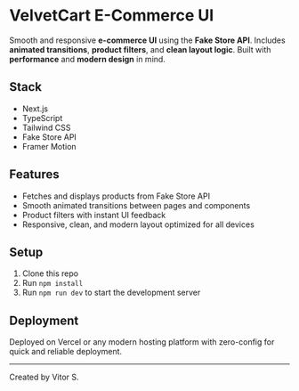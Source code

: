 # VelvetCart E-Commerce UI

Smooth and responsive **e-commerce UI** using the **Fake Store API**. Includes **animated transitions**, **product filters**, and **clean layout logic**. Built with **performance** and **modern design** in mind.

## Stack

- Next.js  
- TypeScript  
- Tailwind CSS  
- Fake Store API  
- Framer Motion  

## Features

- Fetches and displays products from Fake Store API  
- Smooth animated transitions between pages and components  
- Product filters with instant UI feedback  
- Responsive, clean, and modern layout optimized for all devices  

## Setup

1. Clone this repo  
2. Run `npm install`  
3. Run `npm run dev` to start the development server  

## Deployment

Deployed on Vercel or any modern hosting platform with zero-config for quick and reliable deployment.

---

Created by Vitor S.
